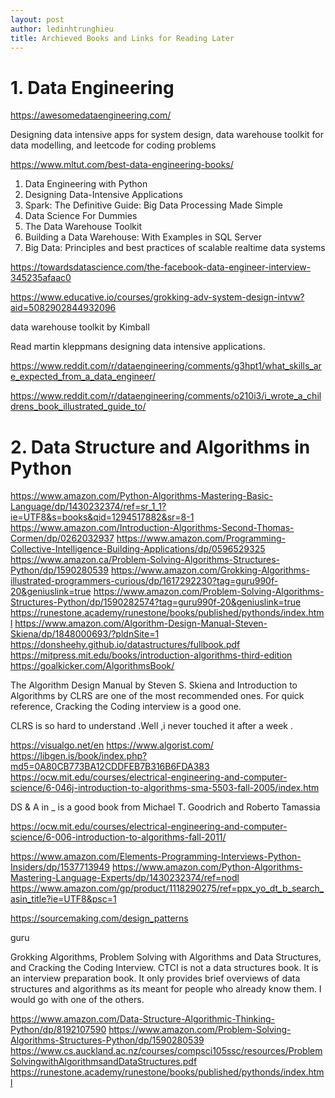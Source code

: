 ```yaml
---
layout: post
author: ledinhtrunghieu
title: Archieved Books and Links for Reading Later
---
```


# 1. Data Engineering
https://awesomedataengineering.com/

Designing data intensive apps for system design, data warehouse toolkit for data modelling, and leetcode for coding problems

https://www.mltut.com/best-data-engineering-books/

1. Data Engineering with Python
2. Designing Data-Intensive Applications
3. Spark: The Definitive Guide: Big Data Processing Made Simple
4. Data Science For Dummies
5. The Data Warehouse Toolkit
6. Building a Data Warehouse: With Examples in SQL Server
7. Big Data: Principles and best practices of scalable realtime data systems

https://towardsdatascience.com/the-facebook-data-engineer-interview-345235afaac0

https://www.educative.io/courses/grokking-adv-system-design-intvw?aid=5082902844932096

data warehouse toolkit by Kimball

Read martin kleppmans designing data intensive applications.

https://www.reddit.com/r/dataengineering/comments/g3hpt1/what_skills_are_expected_from_a_data_engineer/

https://www.reddit.com/r/dataengineering/comments/o210i3/i_wrote_a_childrens_book_illustrated_guide_to/

# 2. Data Structure and Algorithms in Python

https://www.amazon.com/Python-Algorithms-Mastering-Basic-Language/dp/1430232374/ref=sr_1_1?ie=UTF8&s=books&qid=1294517882&sr=8-1
https://www.amazon.com/Introduction-Algorithms-Second-Thomas-Cormen/dp/0262032937
https://www.amazon.com/Programming-Collective-Intelligence-Building-Applications/dp/0596529325
https://www.amazon.ca/Problem-Solving-Algorithms-Structures-Python/dp/1590280539
https://www.amazon.com/Grokking-Algorithms-illustrated-programmers-curious/dp/1617292230?tag=guru990f-20&geniuslink=true
https://www.amazon.com/Problem-Solving-Algorithms-Structures-Python/dp/1590282574?tag=guru990f-20&geniuslink=true
https://runestone.academy/runestone/books/published/pythonds/index.html
https://www.amazon.com/Algorithm-Design-Manual-Steven-Skiena/dp/1848000693/?pldnSite=1
https://donsheehy.github.io/datastructures/fullbook.pdf
https://mitpress.mit.edu/books/introduction-algorithms-third-edition
https://goalkicker.com/AlgorithmsBook/


The Algorithm Design Manual by Steven S. Skiena and Introduction to Algorithms by CLRS are one of the most recommended ones. For quick reference, Cracking the Coding interview is a good one.

CLRS is so hard to understand .Well ,i never touched it after a week .

https://visualgo.net/en
https://www.algorist.com/
https://libgen.is/book/index.php?md5=0A80CB773BA12CDDFEB7B316B6FDA383
https://ocw.mit.edu/courses/electrical-engineering-and-computer-science/6-046j-introduction-to-algorithms-sma-5503-fall-2005/index.htm  

DS & A in _ is a good book from Michael T. Goodrich and Roberto Tamassia

https://ocw.mit.edu/courses/electrical-engineering-and-computer-science/6-006-introduction-to-algorithms-fall-2011/

https://www.amazon.com/Elements-Programming-Interviews-Python-Insiders/dp/1537713949
https://www.amazon.com/Python-Algorithms-Mastering-Language-Experts/dp/1430232374/ref=nodl
https://www.amazon.com/gp/product/1118290275/ref=ppx_yo_dt_b_search_asin_title?ie=UTF8&psc=1

https://sourcemaking.com/design_patterns

guru

 Grokking Algorithms, Problem Solving with Algorithms and Data Structures, and Cracking the Coding Interview.
CTCI is not a data structures book. It is an interview preparation book. It only provides brief overviews of data structures and algorithms as its meant for people who already know them. I would go with one of the others.

https://www.amazon.com/Data-Structure-Algorithmic-Thinking-Python/dp/8192107590
https://www.amazon.com/Problem-Solving-Algorithms-Structures-Python/dp/1590280539
https://www.cs.auckland.ac.nz/courses/compsci105ssc/resources/ProblemSolvingwithAlgorithmsandDataStructures.pdf
https://runestone.academy/runestone/books/published/pythonds/index.html
